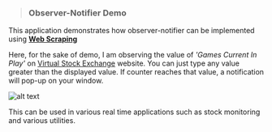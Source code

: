 > ### Observer-Notifier Demo

This application demonstrates how observer-notifier can be implemented using [**Web Scraping**](https://en.wikipedia.org/wiki/Web_scraping)

Here, for the sake of demo, I am observing the value of *'Games Current In Play'* on [Virtual Stock Exchange](https://www.marketwatch.com/game) website.
You can just type any value greater than the displayed value. If counter reaches that value, a notification will pop-up on your window.

![alt text](https://github.com/sonugupta4636/Stocker/blob/master/observer_notifier/on.png)


This can be used in various real time applications such as stock monitoring and various utilities.
